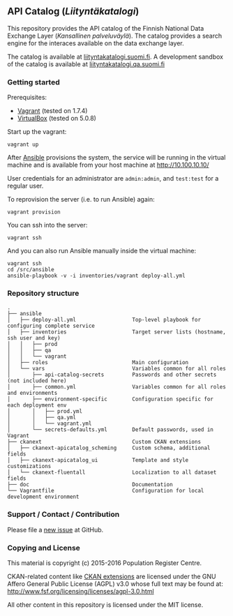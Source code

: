 ## API Catalog (*Liityntäkatalogi*)

This repository provides the API catalog of the Finnish National Data Exchange Layer (*Kansallinen palveluväylä*). The catalog provides a search engine for the interaces available on the data exchange layer.

The catalog is available at [liityntakatalogi.suomi.fi](http://liityntakatalogi.suomi.fi/). A development sandbox of the catalog is available at [liityntakatalogi.qa.suomi.fi](http://liityntakatalogi.qa.suomi.fi/)

### Getting started

Prerequisites:

- [Vagrant](https://www.vagrantup.com/) (tested on 1.7.4)
- [VirtualBox](https://www.virtualbox.org/) (tested on 5.0.8)

Start up the vagrant:

    vagrant up

After [Ansible](http://www.ansible.com/) provisions the system, the service will be running in the virtual machine and is available from your host machine at http://10.100.10.10/

User credentials for an administrator are `admin:admin`, and `test:test` for a regular user.

To reprovision the server (i.e. to run Ansible) again:

    vagrant provision

You can ssh into the server:

    vagrant ssh

And you can also run Ansible manually inside the virtual machine:

    vagrant ssh
    cd /src/ansible
    ansible-playbook -v -i inventories/vagrant deploy-all.yml

### Repository structure

    .
    ├── ansible
    │   ├── deploy-all.yml                  Top-level playbook for configuring complete service
    │   ├── inventories                     Target server lists (hostname, ssh user and key)
    │   │   ├── prod
    │   │   ├── qa
    │   │   └── vagrant
    │   ├── roles                           Main configuration
    │   └── vars                            Variables common for all roles
    │       ├── api-catalog-secrets         Passwords and other secrets (not included here)
    │       ├── common.yml                  Variables common for all roles and environments
    │       ├── environment-specific        Configuration specific for each deployment env
    │       │   ├── prod.yml
    │       │   ├── qa.yml
    │       │   └── vagrant.yml
    │       └── secrets-defaults.yml        Default passwords, used in Vagrant
    ├── ckanext                             Custom CKAN extensions
    │   ├── ckanext-apicatalog_scheming     Custom schema, additional fields
    │   ├── ckanext-apicatalog_ui           Template and style customizations
    │   └── ckanext-fluentall               Localization to all dataset fields
    ├── doc                                 Documentation
    └── Vagrantfile                         Configuration for local development environment

### Support / Contact / Contribution

Please file a [new issue](https://github.com/vrk-kpa/api-catalog/issues) at GitHub.

### Copying and License

This material is copyright (c) 2015-2016 Population Register Centre.

CKAN-related content like [CKAN extensions](/ckanext) are licensed under the GNU Affero General Public License (AGPL) v3.0 whose full text may be found at: http://www.fsf.org/licensing/licenses/agpl-3.0.html

All other content in this repository is licensed under the MIT license.
